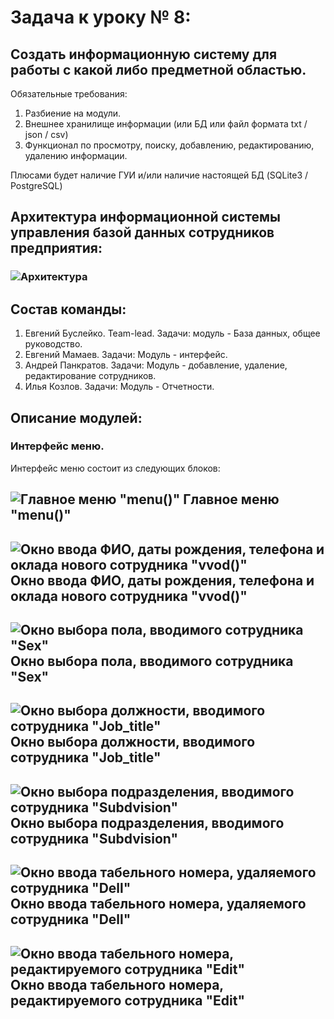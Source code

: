# Задача к уроку № 8: 
## Создать информационную систему для работы с какой либо предметной областью.
Обязательные требования:
1. Разбиение на модули.
2. Внешнее хранилище информации (или БД или файл формата txt / json / csv)
3. Функционал по просмотру, поиску, добавлению, редактированию, удалению информации.

Плюсами будет наличие ГУИ и/или наличие настоящей БД (SQLite3 / PostgreSQL)

## Архитектура информационной системы управления базой данных сотрудников предприятия:
### ![Архитектура](https://github.com/MamaevEA/Lesson-Python/blob/main/ERP/Arh.jpg)

## Состав команды:
1. Евгений Буслейко. Team-lead. Задачи: модуль - База данных, общее руководство.
2. Евгений Мамаев. Задачи: Модуль - интерфейс.
3. Андрей Панкратов. Задачи: Модуль - добавление, удаление, редактирование сотрудников.
4. Илья Козлов. Задачи: Модуль - Отчетности.

## Описание модулей:
### Интерфейс меню.

Интерфейс меню состоит из следующих блоков:

![Главное меню "menu()"](https://github.com/MamaevEA/Lesson-Python/blob/main/ERP/Menu.png)
Главное меню "menu()"
---

![Окно ввода ФИО, даты рождения, телефона и оклада нового сотрудника "vvod()"](https://github.com/MamaevEA/Lesson-Python/blob/main/ERP/Vvod.png)
Окно ввода ФИО, даты рождения, телефона и оклада нового сотрудника "vvod()"
---

![Окно выбора пола, вводимого сотрудника "Sex"](https://github.com/MamaevEA/Lesson-Python/blob/main/ERP/Sex.png)
Окно выбора пола, вводимого сотрудника "Sex"
---

![Окно выбора должности, вводимого сотрудника "Job_title"](https://github.com/MamaevEA/Lesson-Python/blob/main/ERP/Job_title.png)
Окно выбора должности, вводимого сотрудника "Job_title"
---

![Окно выбора подразделения, вводимого сотрудника "Subdvision"](https://github.com/MamaevEA/Lesson-Python/blob/main/ERP/Subdivision.png)
Окно выбора подразделения, вводимого сотрудника "Subdvision"
---

![Окно ввода табельного номера, удаляемого сотрудника "Dell"](https://github.com/MamaevEA/Lesson-Python/blob/main/ERP/Dell.png)
Окно ввода табельного номера, удаляемого сотрудника "Dell"
---

![Окно ввода табельного номера, редактируемого сотрудника "Edit"](https://github.com/MamaevEA/Lesson-Python/blob/main/ERP/Edit.png)
Окно ввода табельного номера, редактируемого сотрудника "Edit"
---
